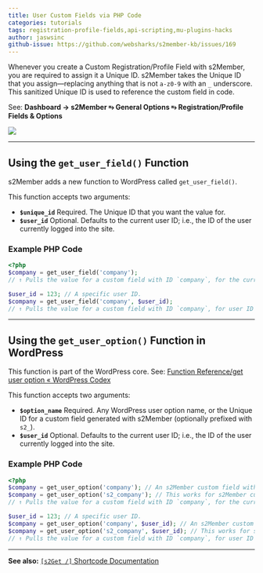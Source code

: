 ```yaml
---
title: User Custom Fields via PHP Code
categories: tutorials
tags: registration-profile-fields,api-scripting,mu-plugins-hacks
author: jaswsinc
github-issue: https://github.com/websharks/s2member-kb/issues/169
---
```


Whenever you create a Custom Registration/Profile Field with s2Member, you are required to assign it a Unique ID. s2Member takes the Unique ID that you assign—replacing anything that is not `a-z0-9` with an `_` underscore. This sanitized Unique ID is used to reference the custom field in code.

See: **Dashboard → s2Member ⥱ General Options ⥱ Registration/Profile Fields & Options**

![](https://www.filepicker.io/api/file/NnxnjO37RcyQTYWYsSvX#.png)

---

## Using the `get_user_field()` Function

s2Member adds a new function to WordPress called `get_user_field()`.

This function accepts two arguments:

- **`$unique_id`** Required. The Unique ID that you want the value for.
- **`$user_id`** Optional. Defaults to the current user ID; i.e., the ID of the user currently logged into the site.

### Example PHP Code

```php
<?php
$company = get_user_field('company');
// ↑ Pulls the value for a custom field with ID `company`, for the current user.

$user_id = 123; // A specific user ID.
$company = get_user_field('company', $user_id);
// ↑ Pulls the value for a custom field with ID `company`, for user ID 123.
```

---

## Using the `get_user_option()` Function in WordPress

This function is part of the WordPress core. See: [Function Reference/get user option « WordPress Codex](http://codex.wordpress.org/Function_Reference/get_user_option)

This function accepts two arguments:

- **`$option_name`** Required. Any WordPress user option name, or the Unique ID for a custom field generated with s2Member (optionally prefixed with `s2_`).
- **`$user_id`** Optional. Defaults to the current user ID; i.e., the ID of the user currently logged into the site.

### Example PHP Code

```php
<?php
$company = get_user_option('company'); // An s2Member custom field with ID `company`.
$company = get_user_option('s2_company'); // This works for s2Member custom fields too; prefix is optional.
// ↑ Pulls the value for a custom field with ID `company`, for the current user.

$user_id = 123; // A specific user ID.
$company = get_user_option('company', $user_id); // An s2Member custom field with ID `company`.
$company = get_user_option('s2_company', $user_id); // This works for s2Member custom fields too; prefix is optional.
// ↑ Pulls the value for a custom field with ID `company`, for user ID 123.
```

---

**See also:** [`[s2Get /]` Shortcode Documentation](http://s2member.com/kb-article/s2get-shortcode-documentation/)
